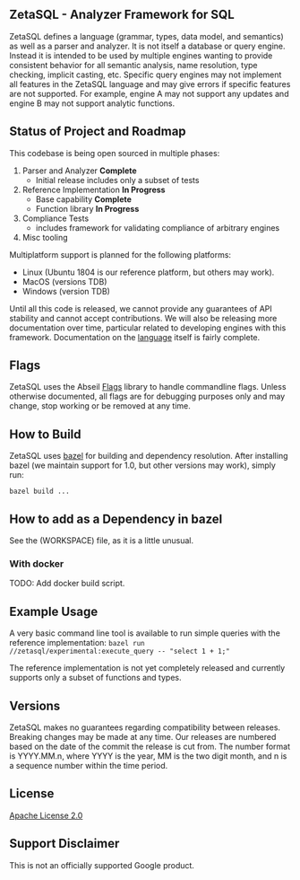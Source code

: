 ## ZetaSQL - Analyzer Framework for SQL

ZetaSQL defines a language (grammar, types, data model, and semantics) as well
as a parser and analyzer.  It is not itself a database or query engine. Instead
it is intended to be used by multiple engines wanting to provide consistent
behavior for all semantic analysis, name resolution, type checking, implicit
casting, etc. Specific query engines may not implement all features in the
ZetaSQL language and may give errors if specific features are not supported. For
example, engine A may not support any updates and engine B may not support
analytic functions.

## Status of Project and Roadmap

This codebase is being open sourced in multiple phases:

1. Parser and Analyzer **Complete**
   - Initial release includes only a subset of tests
2. Reference Implementation **In Progress**
   - Base capability **Complete**
   - Function library **In Progress**
3. Compliance Tests
   - includes framework for validating compliance of arbitrary engines
4. Misc tooling

Multiplatform support is planned for the following platforms:

 - Linux (Ubuntu 1804 is our reference platform, but others may work).
 - MacOS (versions TDB)
 - Windows (version TDB)

Until all this code is released, we cannot provide any guarantees of API
stability and cannot accept contributions. We will also be releasing more
documentation over time, particular related to developing engines with this
framework. Documentation on the [language](docs/) itself is fairly
complete.


## Flags
ZetaSQL uses the Abseil [Flags](https://abseil.io/blog/20190509-flags) library
to handle commandline flags. Unless otherwise documented, all flags are for
debugging purposes only and may change, stop working or be removed at any time.


## How to Build

ZetaSQL uses [bazel](https://bazel.build) for building and dependency
resolution. After installing bazel (we maintain support for 1.0,
but other versions may work), simply run:

```bazel build ...```

## How to add as a Dependency in bazel
See the (WORKSPACE) file, as it is a little unusual.

### With docker
 TODO: Add docker build script.

## Example Usage
A very basic command line tool is available to run simple queries with the
reference implementation:
```bazel run //zetasql/experimental:execute_query -- "select 1 + 1;"```

The reference implementation is not yet completely released and currently
supports only a subset of functions and types.

## Versions

ZetaSQL makes no guarantees regarding compatibility between releases.
Breaking changes may be made at any time. Our releases are numbered based
on the date of the commit the release is cut from. The number format is
YYYY.MM.n, where YYYY is the year, MM is the two digit month, and n is a
sequence number within the time period.

## License

[Apache License 2.0](LICENSE)

## Support Disclaimer
This is not an officially supported Google product.
